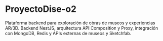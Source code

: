 # ProyectoDise-o2
Plataforma backend para exploración de obras de museos y experiencias AR/3D. Backend NestJS, arquitectura API Composition y Proxy, integración con MongoDB, Redis y APIs externas de museos y Sketchfab.
